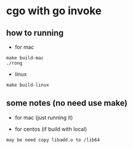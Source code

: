 # cgo with go invoke

## how to running

* for mac

```code
make build-mac
./rong
```
* linux

```code
make build-linux
```

## some notes (no need use make)

* for mac (just running it)


* for centos (if build with local)

```code
may be need copy libadd.o to /lib64
```